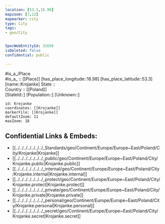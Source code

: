 ```yaml
---
location: [53.3,16.98] 
mapzoom: [7,12] 
mapmarker: city 
type: City
tags:
- geo/City


SpocWebEntityId: 31656
isDeleted: false
confidential: public

---
```

#is_a_/Place  
#is_a_ :: [[Place]] 
[has_place_longitude::16.98] 
[has_place_latitude::53.3] 
[name::Krojanke] 
State ::  
Country :: [[Poland]]  
[StateId::] 
[Population::] 
[Unknown::] 


```leaflet
id: Krojanke
coordinates: [[Krojanke]] 
markerFile: [[Krojanke]] 
defaultZoom: 11 
maxZoom: 18
```


## Confidential Links & Embeds: 
- [[../../../../../../../_Standards/geo/Continent/Europe/Europe~East/Poland/City/Krojanke|Krojanke]] 
- [[../../../../../../../_public/geo/Continent/Europe/Europe~East/Poland/City/Krojanke.public|Krojanke.public]] 
- [[../../../../../../../_internal/geo/Continent/Europe/Europe~East/Poland/City/Krojanke.internal|Krojanke.internal]] 
- [[../../../../../../../_protect/geo/Continent/Europe/Europe~East/Poland/City/Krojanke.protect|Krojanke.protect]] 
- [[../../../../../../../_private/geo/Continent/Europe/Europe~East/Poland/City/Krojanke.private|Krojanke.private]] 
- [[../../../../../../../_personal/geo/Continent/Europe/Europe~East/Poland/City/Krojanke.personal|Krojanke.personal]] 
- [[../../../../../../../_secret/geo/Continent/Europe/Europe~East/Poland/City/Krojanke.secret|Krojanke.secret]] 
